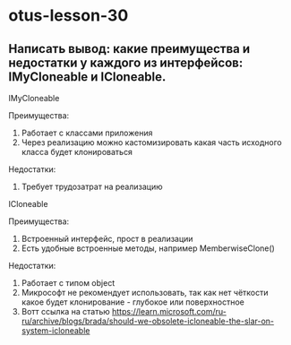 # otus-lesson-30

## Написать вывод: какие преимущества и недостатки у каждого из интерфейсов: IMyCloneable и ICloneable.

IMyCloneable

Преимущества:
1. Работает с классами приложения
2. Через реализацию можно кастомизировать какая часть исходного класса будет клонироваться

Недостатки:

1. Требует трудозатрат на реализацию

ICloneable

Преимущества:
1. Встроенный интерфейс, прост в реализации
2. Есть удобные встроенные методы, например MemberwiseClone()

Недостатки:

1. Работает с типом object
2. Микрософт не рекомендует использовать, так как нет чёткости какое будет клонирование - глубокое или поверхностное
3. Вотт ссылка на статью
   https://learn.microsoft.com/ru-ru/archive/blogs/brada/should-we-obsolete-icloneable-the-slar-on-system-icloneable
